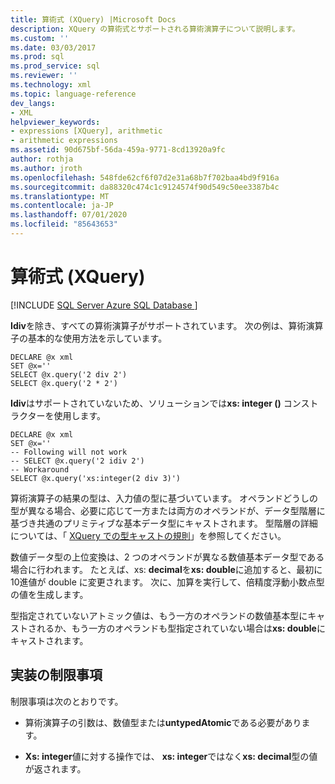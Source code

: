 ```yaml
---
title: 算術式 (XQuery) |Microsoft Docs
description: XQuery の算術式とサポートされる算術演算子について説明します。
ms.custom: ''
ms.date: 03/03/2017
ms.prod: sql
ms.prod_service: sql
ms.reviewer: ''
ms.technology: xml
ms.topic: language-reference
dev_langs:
- XML
helpviewer_keywords:
- expressions [XQuery], arithmetic
- arithmetic expressions
ms.assetid: 90d675bf-56da-459a-9771-8cd13920a9fc
author: rothja
ms.author: jroth
ms.openlocfilehash: 548fde62cf6f07d2e31a68b7f702baa4bd9f916a
ms.sourcegitcommit: da88320c474c1c9124574f90d549c50ee3387b4c
ms.translationtype: MT
ms.contentlocale: ja-JP
ms.lasthandoff: 07/01/2020
ms.locfileid: "85643653"
---
```

# <a name="arithmetic-expressions-xquery"></a>算術式 (XQuery)
[!INCLUDE [SQL Server Azure SQL Database ](../includes/applies-to-version/sqlserver.md)]

  **Idiv**を除き、すべての算術演算子がサポートされています。 次の例は、算術演算子の基本的な使用方法を示しています。  
  
```  
DECLARE @x xml  
SET @x=''  
SELECT @x.query('2 div 2')  
SELECT @x.query('2 * 2')  
```  
  
 **Idiv**はサポートされていないため、ソリューションでは**xs: integer ()** コンストラクターを使用します。  
  
```  
DECLARE @x xml  
SET @x=''  
-- Following will not work  
-- SELECT @x.query('2 idiv 2')  
-- Workaround   
SELECT @x.query('xs:integer(2 div 3)')  
```  
  
 算術演算子の結果の型は、入力値の型に基づいています。 オペランドどうしの型が異なる場合、必要に応じて一方または両方のオペランドが、データ型階層に基づき共通のプリミティブな基本データ型にキャストされます。 型階層の詳細については、「 [XQuery での型キャストの規則](../xquery/type-casting-rules-in-xquery.md)」を参照してください。  
  
 数値データ型の上位変換は、2 つのオペランドが異なる数値基本データ型である場合に行われます。 たとえば、xs: **decimal**を**xs: double**に追加すると、最初に10進値が double に変更されます。 次に、加算を実行して、倍精度浮動小数点型の値を生成します。  
  
 型指定されていないアトミック値は、もう一方のオペランドの数値基本型にキャストされるか、もう一方のオペランドも型指定されていない場合は**xs: double**にキャストされます。  
  
## <a name="implementation-limitations"></a>実装の制限事項  
 制限事項は次のとおりです。  
  
-   算術演算子の引数は、数値型または**untypedAtomic**である必要があります。  
  
-   **Xs: integer**値に対する操作では、 **xs: integer**ではなく**xs: decimal**型の値が返されます。  
  
  
